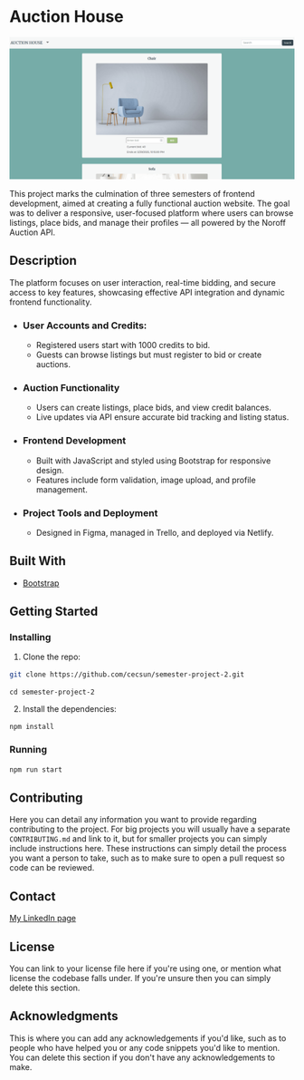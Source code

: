 # Auction House

![image](/auction-house.png)

This project marks the culmination of three semesters of frontend development, aimed at creating a fully functional auction website. The goal was to deliver a responsive, user-focused platform where users can browse listings, place bids, and manage their profiles — all powered by the Noroff Auction API.

## Description

The platform focuses on user interaction, real-time bidding, and secure access to key features, showcasing effective API integration and dynamic frontend functionality.

- ### User Accounts and Credits:
  - Registered users start with 1000 credits to bid.
  - Guests can browse listings but must register to bid or create auctions.
- ### Auction Functionality
  - Users can create listings, place bids, and view credit balances.
  - Live updates via API ensure accurate bid tracking and listing status.
- ### Frontend Development
  - Built with JavaScript and styled using Bootstrap for responsive design.
  - Features include form validation, image upload, and profile management.
- ### Project Tools and Deployment
  - Designed in Figma, managed in Trello, and deployed via Netlify.

## Built With

- [Bootstrap](https://getbootstrap.com)

## Getting Started

### Installing

1. Clone the repo:

```bash
git clone https://github.com/cecsun/semester-project-2.git
```
```
cd semester-project-2
```

2. Install the dependencies:

```
npm install
```

### Running

```bash
npm run start
```

## Contributing

Here you can detail any information you want to provide regarding contributing to the project. For big projects you will usually have a separate `CONTRIBUTING.md` and link to it, but for smaller projects you can simply include instructions here. These instructions can simply detail the process you want a person to take, such as to make sure to open a pull request so code can be reviewed.

## Contact

[My LinkedIn page](www.linkedin.com/in/cecilie-sunde)

## License

You can link to your license file here if you're using one, or mention what license the codebase falls under. If you're unsure then you can simply delete this section.

## Acknowledgments

This is where you can add any acknowledgements if you'd like, such as to people who have helped you or any code snippets you'd like to mention. You can delete this section if you don't have any acknowledgements to make.